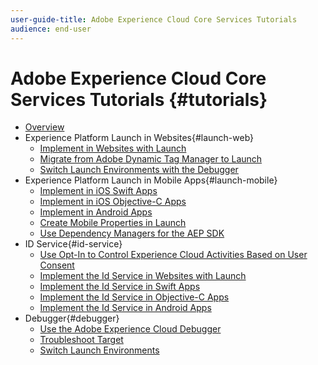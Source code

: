 ```yaml
---
user-guide-title: Adobe Experience Cloud Core Services Tutorials
audience: end-user
---
```


# Adobe Experience Cloud Core Services Tutorials {#tutorials}

+ [Overview](#overview.md)
+ Experience Platform Launch in Websites{#launch-web}
  + [Implement in Websites with Launch](https://docs.adobe.com/content/help/en/experience-cloud/implementing-in-websites-with-launch/index.html)
  + [Migrate from Adobe Dynamic Tag Manager to Launch](launch-web/migrate-from-dynamic-tag-manager-to-launch.md)
  + [Switch Launch Environments with the Debugger](https://docs.adobe.com/content/help/en/experience-cloud/implementing-in-websites-with-launch/configure-launch/launch-switch-environments.html)
+ Experience Platform Launch in Mobile Apps{#launch-mobile}
  + [Implement in iOS Swift Apps](https://docs.adobe.com/content/help/en/experience-cloud/implementing-in-mobile-ios-swift-apps-with-launch/index.html)
  + [Implement in iOS Objective-C Apps](https://docs.adobe.com/content/help/en/experience-cloud/implementing-in-mobile-ios-objective-c-apps-with-launch/index.html)
  + [Implement in Android Apps](https://docs.adobe.com/content/help/en/experience-cloud/implementing-in-mobile-android-apps-with-launch/index.html)
  + [Create Mobile Properties in Launch](launch-mobile/create-mobile-properties-in-launch.md)
  + [Use Dependency Managers for the AEP SDK](launch-mobile/use-dependency-managers-with-mobile-sdk.md)
+ ID Service{#id-service}
  + [Use Opt-In to Control Experience Cloud Activities Based on User Consent](id-service/use-opt-in-to-control-experience-cloud-activities-based-on-user-consent.md)
  + [Implement the Id Service in Websites with Launch](https://docs.adobe.com/content/help/en/experience-cloud/implementing-in-websites-with-launch/implement-solutions/id-service.html)
  + [Implement the Id Service in Swift Apps](https://docs.adobe.com/content/help/en/experience-cloud/implementing-in-mobile-ios-swift-apps-with-launch/implement-solutions/id-service.html)
  + [Implement the Id Service in Objective-C Apps](https://docs.adobe.com/content/help/en/experience-cloud/implementing-in-mobile-ios-objective-c-apps-with-launch/implement-solutions/id-service.html)
  + [Implement the Id Service in Android Apps](https://docs.adobe.com/content/help/en/experience-cloud/implementing-in-mobile-android-apps-with-launch/implement-solutions/id-service.html)
+ Debugger{#debugger}
  + [Use the Adobe Experience Cloud Debugger](debugger/use-the-experience-cloud-debugger.md)
  + [Troubleshoot Target](https://docs.adobe.com/content/help/en/target-learn/tutorials/troubleshooting/troubleshoot-with-the-experience-cloud-debugger.html)
  + [Switch Launch Environments](https://docs.adobe.com/content/help/en/experience-cloud/implementing-in-websites-with-launch/configure-launch/launch-switch-environments.html)
